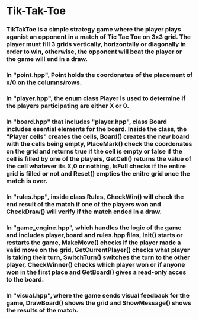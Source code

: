 # Tik-Tak-Toe




### TikTakToe is a simple strategy game where the player plays aganist an opponent in a match of Tic Tac Toe on 3x3 grid. The player must fill 3 grids vertically, horizontally or diagonally in order to win, otherwise, the opponent will beat the player or the game will end in a draw. 

### In "point.hpp", Point holds the coordonates of the placement of x/0 on the columns/rows.

### In "player.hpp", the enum class Player is used to determine if the players participating are either X or 0.

### In "board.hpp" that includes "player.hpp", class Board includes esential elements for the board. Inside the class,  the "Player cells" creates the cells, Board() creates the new board with the cells being empty,   PlaceMark() check the coordonates on the grid and returns true if the cell is empty or false if the cell is filled by one of the players,  GetCell() returns the value of the cell whatever its X,0 or nothing,  IsFull checks if the entire grid is filled or not and Reset() empties the enitre grid once the match is over.

### In "rules.hpp", inside class Rules, CheckWin() will check the end result of the match if one of the players won and CheckDraw() will verify if the match ended in a draw.

### In "game_engine.hpp", which handles the logic of the game and includes player,board and rules.hpp files, Init() starts or restarts the game, MakeMove() checks if the player made a valid move on the grid, GetCurrentPlayer() checks what player is taking their turn, SwitchTurn() switches the turn to the other player, CheckWinner() checks which player won or if anyone won in the first place and GetBoard() gives a read-only acces to the board.

### In "visual.hpp", where the game sends visual feedback for the game, DrawBoard() shows the grid and ShowMessage() shows the results of the match.
 
 
